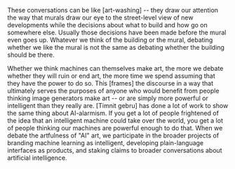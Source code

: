 ---
---

These conversations can be like [art-washing] -- they draw our attention the way that murals draw our eye to the street-level view of new developments while the decisions about what to build and how go on somewhere else. Usually those decisions have been made before the mural even goes up. Whatever we think of the building or the mural, debating whether we like the mural is not the same as debating whether the building should be there.

Whether we think machines can themselves make art, the more we debate whether they will ruin or end art, the more time we spend assuming that they have the power to do so. This [frames] the discourse in a way that ultimately serves the purposes of anyone who would benefit from people thinking image generators make art -- or are simply more powerful or intelligent than they really are.  [Timnit gebru] has done a lot of work to show the same thing about AI-alarmism. If you get a lot of people frightened of the idea that an intelligent machine could take over the world, you get a lot of people thinking our machines are powerful enough to do that. When we debate the artfulness of "AI" art, we participate in the broader projects of branding machine learning as intelligent, developing plain-language interfaces as products, and staking claims to broader conversations about artificial intelligence.